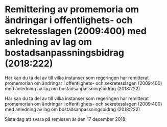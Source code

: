 # Remittering av promemoria om ändringar i offentlighets- och sekretesslagen (2009:400) med anledning av lag om bostadsanpassningsbidrag (2018:222)

Här kan du ta del av till vilka instanser som regeringen har remitterat promemorian om ändringar i offentlighets- och sekretesslagen (2009:400) med anledning av lag om bostadsanpassningsbidrag (2018:222)

Här kan du ta del av till vilka instanser som regeringen har remitterat promemorian om ändringar i offentlighets- och sekretesslagen (2009:400) med anledning av lag om bostadsanpassningsbidrag (2018:222)

Sista dag att svara på remissen är den 17 december 2018.
